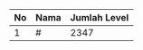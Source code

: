 | No | Nama            | Jumlah Level |
|----|-----------------|--------------|
| 1  | #    |    2347        |
